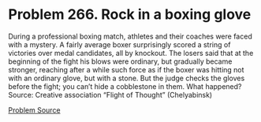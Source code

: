 # Problem 266. Rock in a boxing glove 

During a professional boxing match, athletes and their coaches were faced with a mystery. A fairly average boxer surprisingly scored a string of victories over medal candidates, all by knockout. The losers said that at the beginning of the fight his blows were ordinary, but gradually became stronger, reaching after a while such force as if the boxer was hitting not with an ordinary glove, but with a stone. But the judge checks the gloves before the fight; you can’t hide a cobblestone in them. What happened? Source: Creative association “Flight of Thought” (Chelyabinsk)

[Problem Source](https://www.trizland.ru/tasks/5121/)